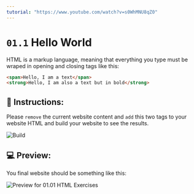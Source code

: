 ```yaml
---
tutorial: "https://www.youtube.com/watch?v=s0WhMNU8qZ0"
---
```


# `01.1` Hello World

HTML is a markup language, meaning that everything you type must be wraped in opening and closing tags like this:

```html
<span>Hello, I am a text</span>
<strong>Hello, I am also a text but in bold</strong>
```

## 📝 Instructions:

Please `remove` the current website content and `add` this two tags to your website HTML and build your website to see the results.

![Build](../../.learn/assets/build.png?raw=true)

## 💻 Preview:

You final website should be something like this:

![Preview for 01.01 HTML Exercises](../../.learn/assets/Screen%20Shot%202020-02-25%20at%207.55.53%20PM.png?raw=true)
